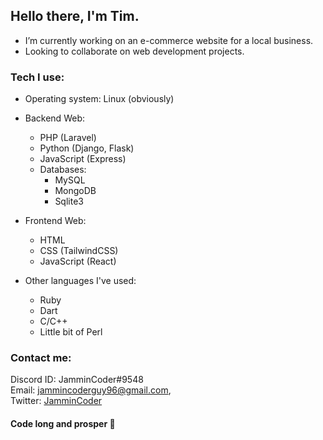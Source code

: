## Hello there, I'm Tim.

- I’m currently working on an e-commerce website for a local business.
- Looking to collaborate on web development projects.

### Tech I use:
- Operating system: Linux (obviously)
  
- Backend Web:
  - PHP (Laravel)
  - Python (Django, Flask)
  - JavaScript (Express)
  - Databases:
    - MySQL
    - MongoDB  
    - Sqlite3   
  
- Frontend Web: 
  - HTML  
  - CSS (TailwindCSS)  
  - JavaScript (React)  

- Other languages I've used:
  - Ruby
  - Dart
  - C/C++
  - Little bit of Perl

### Contact me:  
  Discord ID: JamminCoder#9548   
  Email: [jammincoderguy96@gmail.com](mailto:jammincoderguy96@gmail.com),  
  Twitter: [JamminCoder](https://twitter.com/JamminCoder)  
  
#### Code long and prosper 🖖

